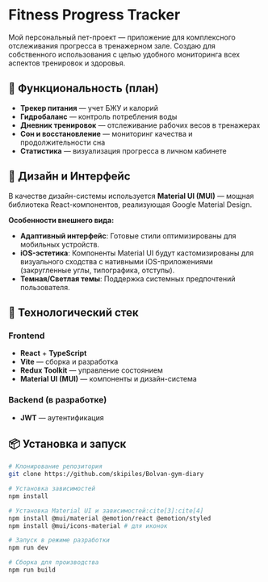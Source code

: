 # Fitness Progress Tracker

Мой персональный пет-проект — приложение для комплексного отслеживания прогресса в тренажерном зале. Создаю для собственного использования с целью удобного мониторинга всех аспектов тренировок и здоровья.

## 🎯 Функциональность (план)

- **Трекер питания** — учет БЖУ и калорий
- **Гидробаланс** — контроль потребления воды
- **Дневник тренировок** — отслеживание рабочих весов в тренажерах
- **Сон и восстановление** — мониторинг качества и продолжительности сна
- **Статистика** — визуализация прогресса в личном кабинете

## 🎨 Дизайн и Интерфейс

В качестве дизайн-системы используется **Material UI (MUI)** — мощная библиотека React-компонентов, реализующая Google Material Design.

**Особенности внешнего вида:**
- **Адаптивный интерфейс**: Готовые стили оптимизированы для мобильных устройств.
- **iOS-эстетика**: Компоненты Material UI будут кастомизированы для визуального сходства с нативными iOS-приложениями (закругленные углы, типографика, отступы).
- **Темная/Светлая темы**: Поддержка системных предпочтений пользователя.

## 🚀 Технологический стек

### Frontend
- **React** + **TypeScript**
- **Vite** — сборка и разработка
- **Redux Toolkit** — управление состоянием
- **Material UI (MUI)** — компоненты и дизайн-система


### Backend (в разработке)
- **JWT** — аутентификация

## 📦 Установка и запуск

```bash
# Клонирование репозитория
git clone https://github.com/skipiles/Bolvan-gym-diary

# Установка зависимостей
npm install

# Установка Material UI и зависимостей:cite[3]:cite[4]
npm install @mui/material @emotion/react @emotion/styled
npm install @mui/icons-material # для иконок

# Запуск в режиме разработки
npm run dev

# Сборка для производства
npm run build
